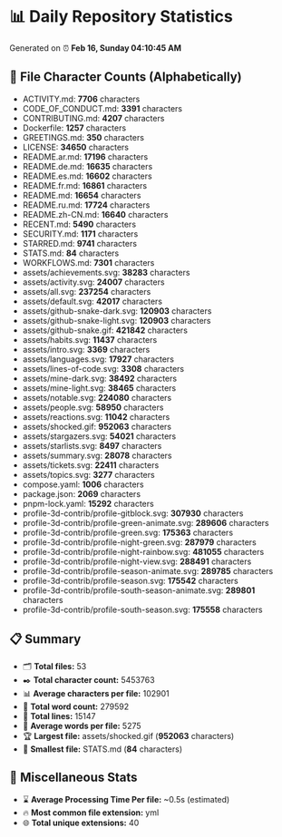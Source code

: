 # 📊 Daily Repository Statistics
Generated on ⏰ **Feb 16, Sunday 04:10:45 AM**

## 📂 File Character Counts (Alphabetically)
- ACTIVITY.md: **7706** characters
- CODE_OF_CONDUCT.md: **3391** characters
- CONTRIBUTING.md: **4207** characters
- Dockerfile: **1257** characters
- GREETINGS.md: **350** characters
- LICENSE: **34650** characters
- README.ar.md: **17196** characters
- README.de.md: **16635** characters
- README.es.md: **16602** characters
- README.fr.md: **16861** characters
- README.md: **16654** characters
- README.ru.md: **17724** characters
- README.zh-CN.md: **16640** characters
- RECENT.md: **5490** characters
- SECURITY.md: **1171** characters
- STARRED.md: **9741** characters
- STATS.md: **84** characters
- WORKFLOWS.md: **7301** characters
- assets/achievements.svg: **38283** characters
- assets/activity.svg: **24007** characters
- assets/all.svg: **237254** characters
- assets/default.svg: **42017** characters
- assets/github-snake-dark.svg: **120903** characters
- assets/github-snake-light.svg: **120903** characters
- assets/github-snake.gif: **421842** characters
- assets/habits.svg: **11437** characters
- assets/intro.svg: **3369** characters
- assets/languages.svg: **17927** characters
- assets/lines-of-code.svg: **3308** characters
- assets/mine-dark.svg: **38492** characters
- assets/mine-light.svg: **38465** characters
- assets/notable.svg: **224080** characters
- assets/people.svg: **58950** characters
- assets/reactions.svg: **11042** characters
- assets/shocked.gif: **952063** characters
- assets/stargazers.svg: **54021** characters
- assets/starlists.svg: **8497** characters
- assets/summary.svg: **28078** characters
- assets/tickets.svg: **22411** characters
- assets/topics.svg: **3277** characters
- compose.yaml: **1006** characters
- package.json: **2069** characters
- pnpm-lock.yaml: **15292** characters
- profile-3d-contrib/profile-gitblock.svg: **307930** characters
- profile-3d-contrib/profile-green-animate.svg: **289606** characters
- profile-3d-contrib/profile-green.svg: **175363** characters
- profile-3d-contrib/profile-night-green.svg: **287979** characters
- profile-3d-contrib/profile-night-rainbow.svg: **481055** characters
- profile-3d-contrib/profile-night-view.svg: **288491** characters
- profile-3d-contrib/profile-season-animate.svg: **289785** characters
- profile-3d-contrib/profile-season.svg: **175542** characters
- profile-3d-contrib/profile-south-season-animate.svg: **289801** characters
- profile-3d-contrib/profile-south-season.svg: **175558** characters

## 📋 Summary
- 🗂️ **Total files:** 53
- ✒️ **Total character count:** 5453763
- 📊 **Average characters per file:** 102901
- 📝 **Total word count:** 279592
- 🧾 **Total lines:** 15147
- 📐 **Average words per file:** 5275
- 🏆 **Largest file:** assets/shocked.gif (**952063** characters)
- 🥉 **Smallest file:** STATS.md (**84** characters)

## 🌟 Miscellaneous Stats
- ⌛ **Average Processing Time Per file:** ~0.5s (estimated)
- 🔥 **Most common file extension:** yml
- 🌐 **Total unique extensions:** 40
